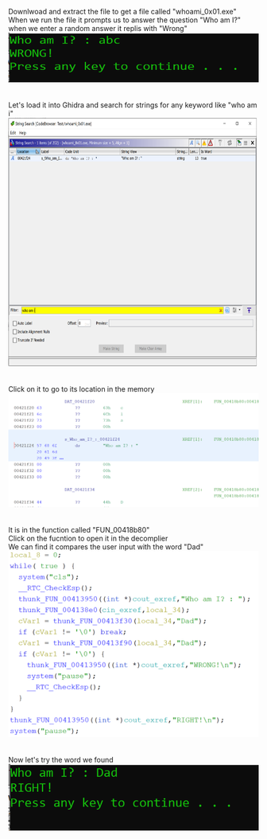 Downlwoad and extract the file to get a file called "whoami_0x01.exe"  
When we run the file it prompts us to answer the question "Who am I?"  
when we enter a random answer it replis with "Wrong"  
<img src="wrong.png" width="600" height="100">  
<br><br>
Let's load it into Ghidra and search for strings for any keyword like "who am i"  
<img src="search.png" width="500" height="500">  
<br><br>
Click on it to go to its location in the memory  
![fucnction.png](function.png)  
<br><br>
It is in the function called "FUN_00418b80"  
Click on the fucntion to open it in the decomplier  
We can find it compares the user input with the word "Dad"  
![complied.png](compiled.png)  
<br><br>
Now let's try the word we found  
![right.png](right.png)
